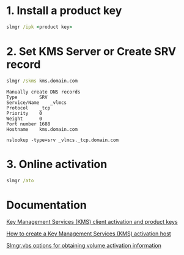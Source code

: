 # 1. Install a product key
```cmd
slmgr /ipk <product key>
```

# 2. Set KMS Server or Create SRV record
```cmd
slmgr /skms kms.domain.com
```
```
Manually create DNS records
Type		SRV
Service/Name	_vlmcs
Protocol	_tcp
Priority	0
Weight		0
Port number	1688
Hostname	kms.domain.com
```
```
nslookup -type=srv _vlmcs._tcp.domain.com
```

# 3. Online activation
```cmd
slmgr /ato
```

# Documentation
[Key Management Services (KMS) client activation and product keys](https://learn.microsoft.com/en-us/windows-server/get-started/kms-client-activation-keys)

[How to create a Key Management Services (KMS) activation host](https://learn.microsoft.com/en-us/windows-server/get-started/kms-create-host)

[Slmgr.vbs options for obtaining volume activation information](https://learn.microsoft.com/en-us/windows-server/get-started/activation-slmgr-vbs-options)

